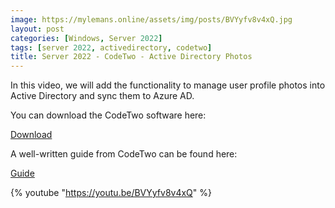 ```yaml
---
image: https://mylemans.online/assets/img/posts/BVYyfv8v4xQ.jpg
layout: post
categories: [Windows, Server 2022]
tags: [server 2022, activedirectory, codetwo]
title: Server 2022 - CodeTwo - Active Directory Photos
---
```


In this video, we will add the functionality to manage user profile photos into Active Directory and sync them to Azure AD.

You can download the CodeTwo software here:

[Download](https://www.codetwo.com/freeware/active-directory-photos)

A well-written guide from CodeTwo can be found here:

[Guide](https://www.codetwo.com/admins-blog/use-active-directory-user-photos-windows-10/)

{% youtube "https://youtu.be/BVYyfv8v4xQ" %}
